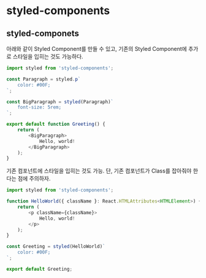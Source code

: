 # styled-components

## styled-componets

아래와 같이 Styled Component를 만들 수 있고, 기존의  Styled Component에 추가로 스타일을 입히는 것도 가능하다.

```javascript
import styled from 'styled-components';

const Paragraph = styled.p`
	color: #00F;
`;

const BigParagraph = styled(Paragraph)`
	font-size: 5rem;
`;

export default function Greeting() {
	return (
		<BigParagraph>
			Hello, world!
		</BigParagraph>
	);
}
```

기존 컴포넌트에 스타일을 입히는 것도 가능. 단, 기존 컴포넌트가 Class를 잡아줘야 한다는 점에 주의하자.

```javascript
import styled from 'styled-components';

function HelloWorld({ className }: React.HTMLAttributes<HTMLElement>) {
	return (
		<p className={className}>
			Hello, world!
		</p>
	);
}

const Greeting = styled(HelloWorld)`
	color: #00F;
`;

export default Greeting;
```

